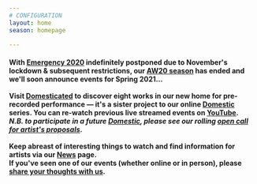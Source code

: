 ```yaml
---
# CONFIGURATION
layout: home
season: homepage

---
```

#### With [Emergency 2020](/current/2020-emergency) indefinitely postponed due to November's lockdown & subsequent restrictions, our [AW20 season](/current/2020-autumnwinter) has ended and we'll soon announce events for Spring 2021…<br><br>Visit <a href="http://domesticatedonline.org" target="_blank">Domesticated</a> to discover eight works in our new home for pre-recorded performance — it's a sister project to our online [Domestic](/hab/domestic) series. You can re-watch previous live streamed events on <a href="http://bit.ly/YTwarnmcr" target="_blank">YouTube</a>.<br>*N.B. to participate in a future [Domestic](/hab/domestic), please see our rolling <a href="http://domesticmcr.posthaven.com" target="_blank">open call for artist's proposals</a>*.<br><br>Keep abreast of interesting things to watch and find information for artists via our [News](/news) page.<br>If you've seen one of our events (whether online or in person), please <a href="http://bit.ly/warnmcrfeedback" target="_blank">share your thoughts with us</a>.
